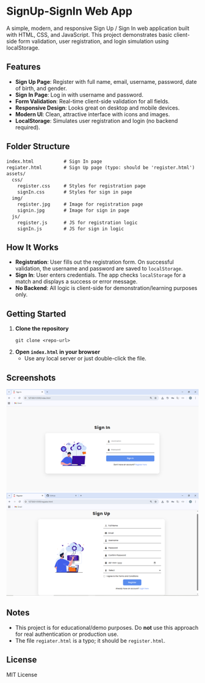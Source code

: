 # SignUp-SignIn Web App

A simple, modern, and responsive Sign Up / Sign In web application built with HTML, CSS, and JavaScript. This project demonstrates basic client-side form validation, user registration, and login simulation using localStorage.

## Features

- **Sign Up Page**: Register with full name, email, username, password, date of birth, and gender.
- **Sign In Page**: Log in with username and password.
- **Form Validation**: Real-time client-side validation for all fields.
- **Responsive Design**: Looks great on desktop and mobile devices.
- **Modern UI**: Clean, attractive interface with icons and images.
- **LocalStorage**: Simulates user registration and login (no backend required).

## Folder Structure

```
index.html           # Sign In page
regiater.html        # Sign Up page (typo: should be 'register.html')
assets/
  css/
    register.css     # Styles for registration page
    signIn.css       # Styles for sign in page
  img/
    register.jpg     # Image for registration page
    signin.jpg       # Image for sign in page
  js/
    register.js      # JS for registration logic
    signIn.js        # JS for sign in logic
```

## How It Works

- **Registration**: User fills out the registration form. On successful validation, the username and password are saved to `localStorage`.
- **Sign In**: User enters credentials. The app checks `localStorage` for a match and displays a success or error message.
- **No Backend**: All logic is client-side for demonstration/learning purposes only.

## Getting Started

1. **Clone the repository**
   ```
   git clone <repo-url>
   ```
2. **Open `index.html` in your browser**
   - Use any local server or just double-click the file.

## Screenshots

![Sign In Page](assets/img/signin-page.png)
![Sign Up Page](assets/img/signup-page.png)

## Notes
- This project is for educational/demo purposes. Do **not** use this approach for real authentication or production use.
- The file `regiater.html` is a typo; it should be `register.html`.

## License

MIT License
